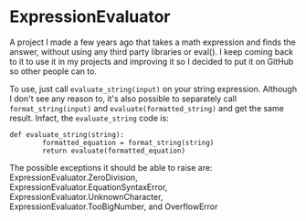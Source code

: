 # ExpressionEvaluator

A project I made a few years ago that takes a math expression and finds the answer, without using any third party libraries or eval().
I keep coming back to it to use it in my projects and improving it so I decided to put it on GitHub so other people can to.

To use, just call `evaluate_string(input)` on your string expression.
Although I don't see any reason to, it's also possible to separately call `format_string(input)` and `evaluate(formatted_string)` and get the same result. Infact, the `evaluate_string` code is:
```
def evaluate_string(string):
        formatted_equation = format_string(string)
        return evaluate(formatted_equation)
```

The possible exceptions it should be able to raise are: ExpressionEvaluator.ZeroDivision, ExpressionEvaluator.EquationSyntaxError, ExpressionEvaluator.UnknownCharacter, ExpressionEvaluator.TooBigNumber, and OverflowError

